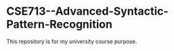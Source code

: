 # CSE713--Advanced-Syntactic-Pattern-Recognition

This repository is for my university course  purpose.
